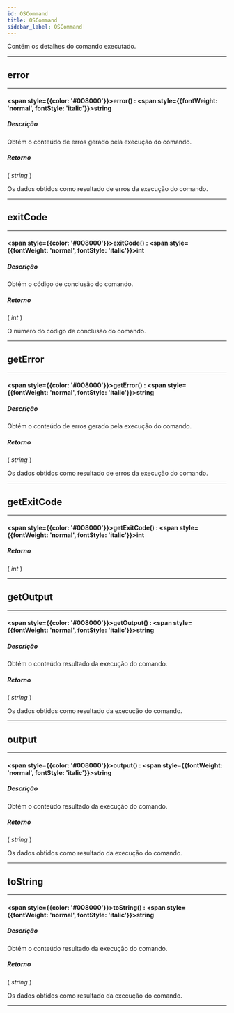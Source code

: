 ```yaml
---
id: OSCommand
title: OSCommand
sidebar_label: OSCommand
---
```


Contém os detalhes do comando executado.

---

## error

---

#### <span style={{color: '#008000'}}>error</span>() : <span style={{fontWeight: 'normal', fontStyle: 'italic'}}>string</span>
##### Descrição

Obtém o conteúdo de erros gerado pela execução do comando.

##### Retorno

( _string_ )

Os dados obtidos como resultado de erros da execução do comando.

---

## exitCode

---

#### <span style={{color: '#008000'}}>exitCode</span>() : <span style={{fontWeight: 'normal', fontStyle: 'italic'}}>int</span>
##### Descrição

Obtém o código de conclusão do comando.

##### Retorno

( _int_ )

O número do código de conclusão do comando.

---

## getError

---

#### <span style={{color: '#008000'}}>getError</span>() : <span style={{fontWeight: 'normal', fontStyle: 'italic'}}>string</span>
##### Descrição

Obtém o conteúdo de erros gerado pela execução do comando.

##### Retorno

( _string_ )

Os dados obtidos como resultado de erros da execução do comando.

---

## getExitCode

---

#### <span style={{color: '#008000'}}>getExitCode</span>() : <span style={{fontWeight: 'normal', fontStyle: 'italic'}}>int</span>
##### Retorno

( _int_ )


---

## getOutput

---

#### <span style={{color: '#008000'}}>getOutput</span>() : <span style={{fontWeight: 'normal', fontStyle: 'italic'}}>string</span>
##### Descrição

Obtém o conteúdo resultado da execução do comando.

##### Retorno

( _string_ )

Os dados obtidos como resultado da execução do comando.

---

## output

---

#### <span style={{color: '#008000'}}>output</span>() : <span style={{fontWeight: 'normal', fontStyle: 'italic'}}>string</span>
##### Descrição

Obtém o conteúdo resultado da execução do comando.

##### Retorno

( _string_ )

Os dados obtidos como resultado da execução do comando.

---

## toString

---

#### <span style={{color: '#008000'}}>toString</span>() : <span style={{fontWeight: 'normal', fontStyle: 'italic'}}>string</span>
##### Descrição

Obtém o conteúdo resultado da execução do comando.

##### Retorno

( _string_ )

Os dados obtidos como resultado da execução do comando.

---

